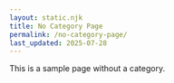 ```yaml
---
layout: static.njk
title: No Category Page
permalink: /no-category-page/
last_updated: 2025-07-28
---
```


This is a sample page without a category.
